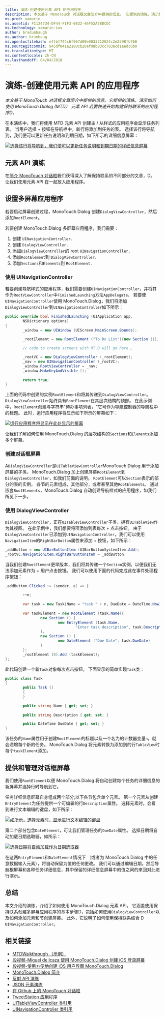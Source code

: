 ```yaml
---
title: 演练-创建使用元素 API 的应用程序
description: 本文基于 MonoTouch 对话框文章简介中提供的信息。 它提供的演练，演示如何使用 MonoTouch.Dialog (MTD） 元素 API 若要快速开始构建保持联系的应用程序D。
ms.prod: xamarin
ms.assetid: F1124734-DF44-F1F3-0832-46F52A788CDC
ms.technology: xamarin-ios
author: bradumbaugh
ms.author: brumbaug
ms.openlocfilehash: e4fbf744c6f967d09e0033212024c2e2398fb768
ms.sourcegitcommit: 945df041e2180cb20af08b83cc703ecd1aedc6b0
ms.translationtype: MT
ms.contentlocale: zh-CN
ms.lasthandoff: 04/04/2018
---
```

# <a name="walkthrough---creating-an-application-using-the-elements-api"></a>演练-创建使用元素 API 的应用程序

_本文基于 MonoTouch 对话框文章简介中提供的信息。它提供的演练，演示如何使用 MonoTouch.Dialog (MTD） 元素 API 若要快速开始构建保持联系的应用程序D。_

在本演练中，我们将使用 MTD 元素 API 创建主 / 从样式的应用程序会显示任务列表。 当用户选择<span class="ui"> + </span>按钮在导航栏中，新行将添加到任务的表。 选择该行将导航到，我们便可以更新任务说明和到期日期，如下所示的详细信息屏幕：

 [![](elements-api-walkthrough-images/01-task-list-app.png "选择该行将导航到，我们便可以更新任务说明和到期日期的详细信息屏幕")](elements-api-walkthrough-images/01-task-list-app.png#lightbox)

 <a name="Elements_API_Walkthrough" />


## <a name="elements-api-walkthrough"></a>元素 API 演练

在[简介 MonoTouch 对话框](~/ios/user-interface/monotouch.dialog/index.md)我们获得深入了解保持联系的不同部分的文章，D。 让我们使用元素 API 在一起放入应用程序。

 <a name="Setting_up_the_Multi-Screen_Application" />


## <a name="setting-up-the-multi-screen-application"></a>设置多屏幕应用程序

若要启动屏幕创建过程，MonoTouch.Dialog 创建`DialogViewController`，然后添加`RootElement`。

若要创建 MonoTouch.Dialog 多屏幕应用程序，我们需要：

1.  创建  `UINavigationController.`
1.  创建  `DialogViewController.`
1.  添加`DialogViewController`的 root  `UINavigationController.` 
1.  添加`RootElement`到  `DialogViewController.`
1.  添加`Sections`和`Elements`到  `RootElement.` 


 <a name="Using_A_UINavigationController" />


### <a name="using-a-uinavigationcontroller"></a>使用 UINavigationController

若要创建导航样式的应用程序，我们需要创建`UINavigationController`，并将其作为`RootViewController`中`FinishedLaunching`方法`AppDelegate`。 若要使`UINavigationController`使用 MonoTouch.Dialog，我们将添加`DialogViewController`到`UINavigationController`如下所示：

```csharp
public override bool FinishedLaunching (UIApplication app, 
        NSDictionary options)
{
        _window = new UIWindow (UIScreen.MainScreen.Bounds);
            
        _rootElement = new RootElement ("To Do List"){new Section ()};

        // code to create screens with MT.D will go here …

        _rootVC = new DialogViewController (_rootElement);
        _nav = new UINavigationController (_rootVC);
        _window.RootViewController = _nav;
        _window.MakeKeyAndVisible ();
            
        return true;
}
```

上面的代码中创建的实例`RootElement`和将其传递到`DialogViewController`。 `DialogViewController`始终具有`RootElement`在其层次结构的顶部。 在此示例中，`RootElement`创建与字符串"待办事项列表，"它可作为导航控制器的导航栏中的标题。 此时，运行应用程序将显示如下所示的屏幕如下：

 [![](elements-api-walkthrough-images/02-to-do-list-screen-.png "运行应用程序将显示在此处显示的屏幕")](elements-api-walkthrough-images/02-to-do-list-screen-.png#lightbox)

让我们了解如何使用 MonoTouch.Dialog 的层次结构的`Sections`和`Elements`添加多个屏幕。

 <a name="Creating_the_Dialog_Screens" />


### <a name="creating-the-dialog-screens"></a>创建对话框屏幕

A`DialogViewController`是`UITableViewController`MonoTouch.Dialog 用于添加屏幕的子类。 MonoTouch.Dialog 加上创建屏幕`RootElement`到`DialogViewController`，如我们前面的说明。 `RootElement`可以`Section`表示的部分的表的实例。
各节的元素组成，其他部分，或者甚至其他`RootElements`。 通过嵌套`RootElements`，MonoTouch.Dialog 自动创建导航样式的应用程序，如我们所见下一步。

 <a name="Using_DialogViewController" />


### <a name="using-dialogviewcontroller"></a>使用 DialogViewController

`DialogViewController`，正在`UITableViewController`子类，拥有`UITableView`作为其视图。 在此示例中，我们想要将项添加到表每次<span class="ui"> + </span>点击按钮。 由于`DialogViewController`已添加到`UINavigationController`，我们可以使用`NavigationItem`的`RightBarButton`属性来添加<span class="ui"> + </span>按钮，如下所示：

```csharp
_addButton = new UIBarButtonItem (UIBarButtonSystemItem.Add);
_rootVC.NavigationItem.RightBarButtonItem = _addButton;
```

当我们创建`RootElement`更早版本，我们将其传递一个`Section`实例，以便我们无法添加元素作为<span class="ui"> + </span>用户点击按钮。 我们可以使用下面的代码完成此在事件处理程序按钮：

```csharp
_addButton.Clicked += (sender, e) => {
                
        ++n;
                
        var task = new Task{Name = "task " + n, DueDate = DateTime.Now};
                
        var taskElement = new RootElement (task.Name){
                new Section () {
                        new EntryElement (task.Name, 
                                "Enter task description", task.Description)
                },
                new Section () {
                        new DateElement ("Due Date", task.DueDate)
                }
        };
        _rootElement [0].Add (taskElement);
};
```

此代码创建一个新`Task`对象每次点击按钮。 下面显示的简单实现`Task`类：

```csharp
public class Task
{   
        public Task ()
        {
        }
        
        public string Name { get; set; }
        
        public string Description { get; set; }

        public DateTime DueDate { get; set; }
}
```

 []()

该任务的`Name`属性用于创建`RootElement`的标题以及一个名为的计数器变量`n`，就会递增每个新的任务。 MonoTouch.Dialog 将元素转换为添加到的行`TableView`时每个`taskElement`添加。

 <a name="Presenting_and_Managing_Dialog_Screens" />


## <a name="presenting-and-managing-dialog-screens"></a>提供和管理对话框屏幕

我们使用`RootElement`以便 MonoTouch.Dialog 将自动创建每个任务的详细信息的新屏幕并选择行时导航到它。

任务详细信息屏幕自身组成两个部分;以下各节包含单个元素。 第一个元素从创建`EntryElement`为任务提供一个可编辑的行`Description`属性。 选择元素时，会看到进行文本编辑的键盘，如下所示：

 [![](elements-api-walkthrough-images/03-create-task.png "如所示，选择元素时，显示进行文本编辑的键盘")](elements-api-walkthrough-images/03-create-task.png#lightbox)

第二个部分包含`DateElement`，可让我们管理任务的`DueDate`属性。 选择日期将自动加载日期选取器，如所示：

 [![](elements-api-walkthrough-images/04-date-picker.png "选择日期将自动加载作为日期选取器")](elements-api-walkthrough-images/04-date-picker.png#lightbox)

在这两`EntryElement`和`DateElement`情况下 （或者为 MonoTouch.Dialog 中的任意数据输入元素），将自动保留为值的任何更改。 我们可以通过编辑日期，然后导航根屏幕和各种任务详细信息，其中保留的详细信息屏幕中的值之间的来回对此进行演示。

 <a name="Summary" />


## <a name="summary"></a>总结

本文介绍的演练，介绍了如何使用 MonoTouch.Dialog 元素 API。 它涵盖使用保持联系创建多屏幕应用程序的基本步骤D，包括如何使用`DialogViewController`以及如何添加元素和节创建屏幕。 此外，它说明了如何使用保持联系结合 D `UINavigationController`。


## <a name="related-links"></a>相关链接

- [MTDWalkthrough （示例）](https://developer.xamarin.com/samples/MTDWalkthrough/)
- [段视频-Miguel de Icaza 使用 MonoTouch.Dialog 创建 iOS 登录屏幕](http://youtu.be/3butqB1EG0c)
- [段视频-使用方便地创建 iOS 用户界面 MonoTouch.Dialog](http://youtu.be/j7OC5r8ZkYg)
- [MonoTouch.Dialog 简介](~/ios/user-interface/monotouch.dialog/index.md)
- [反射 API 演练](~/ios/user-interface/monotouch.dialog/reflection-api-walkthrough.md)
- [JSON 元素演练](~/ios/user-interface/monotouch.dialog/json-element-walkthrough.md)
- [在 Github 上的 MonoTouch 对话框](https://github.com/migueldeicaza/MonoTouch.Dialog)
- [TweetStation 应用程序](https://github.com/migueldeicaza/TweetStation)
- [UITableViewController 类引用](http://developer.apple.com/library/ios/#DOCUMENTATION/UIKit/Reference/UITableViewController_Class/Reference/Reference.html)
- [UINavigationController 类引用](http://developer.apple.com/library/ios/#documentation/UIKit/Reference/UINavigationController_Class/Reference/Reference.html)
